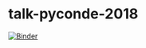 # talk-pyconde-2018

[![Binder](https://mybinder.org/badge.svg)](https://mybinder.org/v2/gh/fangohr/talk-pyconde-2018/master)
